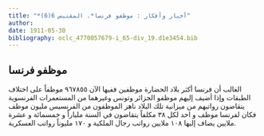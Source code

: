 ```yaml
---
title: "*أخبار وأفكار : موظفو فرنسا*. المقتبس 6(6)"
author: 
date: 1911-05-30
bibliography: oclc_4770057679-i_65-div_19.d1e3454.bib
---
```




##  موظفو  فرنسا 


 الغالب أن  فرنسا  أكثر بلاد الحضارة موظفين ففيها الآن  ٩٦٧٨٥٥  موظفاً على اختلاف الطبقات وإذا أضيف إليهم موظفو الجزائر وتونس وغيرهما من المستعمرات الفرنسوية يتقاضون رواتبهم من ميزانية تلك البلاد ناهز الموظفون من الفرنسيس مليون موظف فكان لفرنسا موظف و  احد  لكل  ٣٨  مكلفاً يتقاضون في السنة ملياراً و  خمسمائة  و  عشرة  ملايين يضاف إليها  ١٠٨  ملايين رواتب رجال الملكية و  ١٧٠  مليوناً رواتب العسكرية. 
